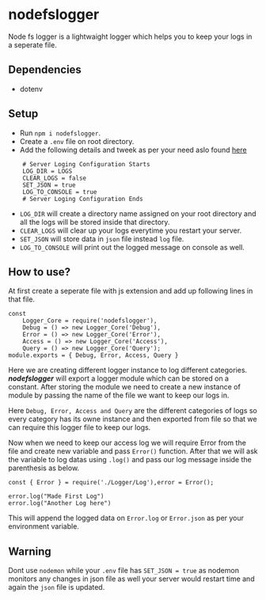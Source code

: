 # nodefslogger
Node fs logger is a lightwaight logger which helps you to keep your logs in a seperate file.

## Dependencies
 - dotenv

 ## Setup
 - Run `npm i nodefslogger`. 
 - Create a `.env` file on root directory.  
 - Add the following details and tweek as per your need aslo found [here](.env.example)
``````
    # Server Loging Configuration Starts
    LOG_DIR = LOGS
    CLEAR_LOGS = false
    SET_JSON = true
    LOG_TO_CONSOLE = true
    # Server Loging Configuration Ends
``````

- `LOG_DIR` will create a directory name assigned on your root directory and all the logs will be stored inside that directory.
- `CLEAR_LOGS` will clear up your logs everytime you restart your server.
- `SET_JSON` will store data in `json` file instead `log` file.
- `LOG_TO_CONSOLE` will print out the logged message on console as well.

## How to use?
At first create a seperate file with js extension and add up following lines in that file.
```
const
    Logger_Core = require('nodefslogger'),
    Debug = () => new Logger_Core('Debug'),
    Error = () => new Logger_Core('Error'),
    Access = () => new Logger_Core('Access'),
    Query = () => new Logger_Core('Query');
module.exports = { Debug, Error, Access, Query }
```
Here we are creating different logger instance to log different categories.
___nodefslogger___ will export a logger module which can be stored on a constant. After storing the module we need to create a new instance of module by passing the name of the file we want to keep our logs in.

Here `Debug, Error, Access and Query` are the different categories of logs so every category has its owne instance and then exported from file so that we can require this logger file to keep our logs.

Now when we need to keep our access log we will require Error from the file and create new variable and pass `Error()` function. After that we will ask the variable to log datas using `.log()` and pass our log message inside the parenthesis as below.

`````
const { Error } = require('./Logger/Log'),error = Error();

error.log("Made First Log")
error.log("Another Log here")
`````

This will append the logged data on `Error.log` or `Error.json` as per your environment variable.

## Warning 
Dont use `nodemon` while your `.env` file has  `SET_JSON = true` as nodemon monitors any changes in json file as well your server would restart time and again the `json` file is updated.